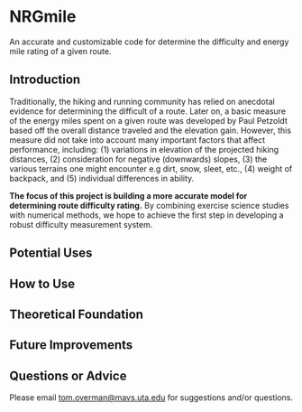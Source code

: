 # NRGmile
An accurate and customizable code for determine the difficulty and energy mile rating of a given route.

## Introduction
Traditionally, the hiking and running community has relied on anecdotal evidence for determining the difficult of a route.
Later on, a basic measure of the energy miles spent on a given route was developed by Paul Petzoldt based off the overall distance traveled and the elevation gain.
However, this measure did not take into account many important factors that affect performance, including: (1) variations in elevation of the projected hiking distances, (2) consideration for negative (downwards) slopes, (3) the various terrains one might encounter e.g dirt, snow, sleet, etc., (4) weight of backpack, and (5) individual differences in ability.

**The focus of this project is building a more accurate model for determining route difficulty rating.** By combining exercise science studies with numerical methods, we hope to achieve the first step in developing a robust difficulty measurement system.

## Potential Uses

## How to Use

## Theoretical Foundation

## Future Improvements

## Questions or Advice
Please email tom.overman@mavs.uta.edu for suggestions and/or questions. 
